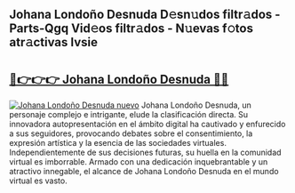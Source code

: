 ## Johana Londoño Desnuda D𝚎sn𝚞dos filtr𝚊dos - Parts-Qgq Vid𝚎os filtr𝚊dos - N𝚞evas f𝚘tos atr𝚊ctivas Ivsie

# <h2><a href="http://mb81zvt.tromn.icu/?c=Johana+Londo%c3%b1o+Desnuda">🔗👉👉👉 Johana Londoño Desnuda 🔗🔗</a></h2>

[![Johana Londoño Desnuda nuevo](https://i.imgur.com/pEAQMta.gif)](http://mb81zvt.tromn.icu/?c=Johana+Londo%c3%b1o+Desnuda)
Johana Londoño Desnuda, un personaje complejo e intrigante, elude la clasificación directa. Su innovadora autopresentación en el ámbito digital ha cautivado y enfurecido a sus seguidores, provocando debates sobre el consentimiento, la expresión artística y la esencia de las sociedades virtuales. Independientemente de sus decisiones futuras, su huella en la comunidad virtual es imborrable. Armado con una dedicación inquebrantable y un atractivo innegable, el alcance de Johana Londoño Desnuda en el mundo virtual es vasto.
